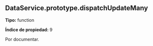 ## DataService.prototype.dispatchUpdateMany

**Tipo:** function

**Índice de propiedad:** 9

Por documentar.




